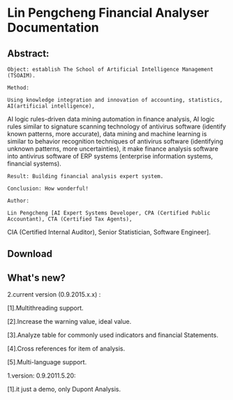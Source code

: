 # Lin Pengcheng Financial Analyser Documentation

## Abstract:

    Object: establish The School of Artificial Intelligence Management (TSOAIM).
    
    Method:
    
    Using knowledge integration and innovation of accounting, statistics, AI(artificial intelligence),
AI logic rules-driven data mining automation in finance analysis, AI logic rules similar to signature scanning 
technology of antivirus software (identify known patterns, more accurate), data mining and machine learning is 
similar to behavior recognition techniques of antivirus software (identifying unknown patterns, more uncertainties),
it make finance analysis software into antivirus software of ERP systems (enterprise information systems, financial 
systems).
    
    Result: Building financial analysis expert system.
    
    Conclusion: How wonderful! 
    
    Author: 
    
    Lin Pengcheng [AI Expert Systems Developer, CPA (Certified Public Accountant), CTA (Certified Tax Agents), 
CIA (Certified Internal Auditor), Senior Statistician, Software Engineer].

## Download

## What's new?

2.current version (0.9.2015.x.x) :

[1].Multithreading support.

[2].Increase the warning value, ideal value.

[3].Analyze table for commonly used indicators and financial Statements.

[4].Cross references for item of analysis.

[5].Multi-language support.

1.version: 0.9.2011.5.20: 

[1].it just a demo, only Dupont Analysis.
